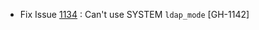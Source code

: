 * Fix Issue [1134](https://github.com/vmware/terraform-provider-vcd/issues/1134) : Can't use SYSTEM `ldap_mode` [GH-1142]
